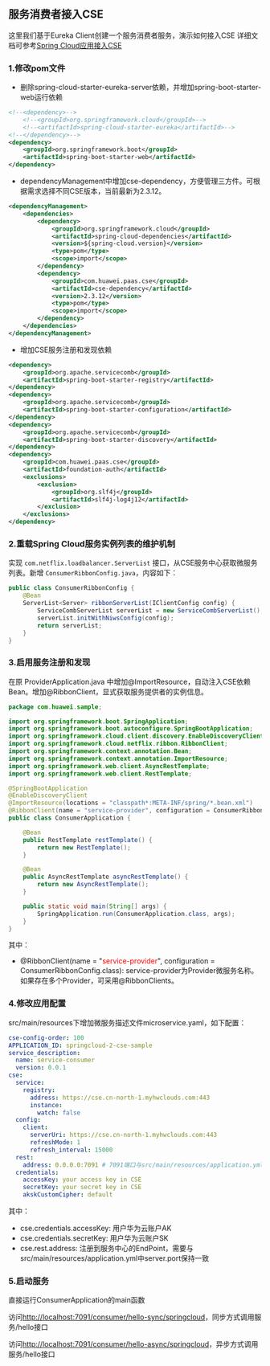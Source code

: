 ## 服务消费者接入CSE

这里我们基于Eureka Client创建一个服务消费者服务，演示如何接入CSE
详细文档可参考[Spring Cloud应用接入CSE](https://support.huaweicloud.com/devg-cse/cse_03_0096.html)

### 1.修改pom文件




- 删除spring-cloud-starter-eureka-server依赖，并增加spring-boot-starter-web运行依赖

```xml
<!--<dependency>-->
	<!--<groupId>org.springframework.cloud</groupId>-->
	<!--<artifactId>spring-cloud-starter-eureka</artifactId>-->
<!--</dependency>-->
<dependency>
	<groupId>org.springframework.boot</groupId>
	<artifactId>spring-boot-starter-web</artifactId>
</dependency>
```
- dependencyManagement中增加cse-dependency，方便管理三方件。可根据需求选择不同CSE版本，当前最新为2.3.12。

```xml
<dependencyManagement>
	<dependencies>
		<dependency>
			<groupId>org.springframework.cloud</groupId>
			<artifactId>spring-cloud-dependencies</artifactId>
			<version>${spring-cloud.version}</version>
			<type>pom</type>
			<scope>import</scope>
		</dependency>
		<dependency>
			<groupId>com.huawei.paas.cse</groupId>
			<artifactId>cse-dependency</artifactId>
			<version>2.3.12</version>
			<type>pom</type>
			<scope>import</scope>
		</dependency>
	</dependencies>
</dependencyManagement>
```
- 增加CSE服务注册和发现依赖

```xml
<dependency>
	<groupId>org.apache.servicecomb</groupId>
	<artifactId>spring-boot-starter-registry</artifactId>
</dependency>
<dependency>
	<groupId>org.apache.servicecomb</groupId>
	<artifactId>spring-boot-starter-configuration</artifactId>
</dependency>
<dependency>
	<groupId>org.apache.servicecomb</groupId>
	<artifactId>spring-boot-starter-discovery</artifactId>
</dependency>
<dependency>
	<groupId>com.huawei.paas.cse</groupId>
	<artifactId>foundation-auth</artifactId>
	<exclusions>
		<exclusion>
			<groupId>org.slf4j</groupId>
			<artifactId>slf4j-log4j12</artifactId>
		</exclusion>
	</exclusions>
</dependency>
```

### 2.重载Spring Cloud服务实例列表的维护机制
实现 `com.netflix.loadbalancer.ServerList` 接口，从CSE服务中心获取微服务列表。新增 `ConsumerRibbonConfig.java`，内容如下：
```Java
public class ConsumerRibbonConfig {
    @Bean
    ServerList<Server> ribbonServerList(IClientConfig config) {
        ServiceCombServerList serverList = new ServiceCombServerList();
        serverList.initWithNiwsConfig(config);
        return serverList;
    }
}
```

### 3.启用服务注册和发现

在原 ProviderApplication.java 中增加<html>@ImportResource</html>，自动注入CSE依赖Bean。增加<html>@RibbonClient</html>，显式获取服务提供者的实例信息。


```Java
package com.huawei.sample;

import org.springframework.boot.SpringApplication;
import org.springframework.boot.autoconfigure.SpringBootApplication;
import org.springframework.cloud.client.discovery.EnableDiscoveryClient;
import org.springframework.cloud.netflix.ribbon.RibbonClient;
import org.springframework.context.annotation.Bean;
import org.springframework.context.annotation.ImportResource;
import org.springframework.web.client.AsyncRestTemplate;
import org.springframework.web.client.RestTemplate;

@SpringBootApplication
@EnableDiscoveryClient
@ImportResource(locations = "classpath*:META-INF/spring/*.bean.xml")
@RibbonClient(name = "service-provider", configuration = ConsumerRibbonConfig.class)
public class ConsumerApplication {

    @Bean
    public RestTemplate restTemplate() {
        return new RestTemplate();
    }

    @Bean
    public AsyncRestTemplate asyncRestTemplate() {
        return new AsyncRestTemplate();
    }

    public static void main(String[] args) {
        SpringApplication.run(ConsumerApplication.class, args);
    }
}
```
其中：

* @RibbonClient(name = "<font color=red>service-provider</font>", configuration = ConsumerRibbonConfig.class): service-provider为Provider微服务名称。如果存在多个Provider，可采用@RibbonClients。

### 4.修改应用配置
src/main/resources下增加微服务描述文件microservice.yaml，如下配置：

```yaml
cse-config-order: 100
APPLICATION_ID: springcloud-2-cse-sample
service_description:
  name: service-consumer
  version: 0.0.1
cse:
  service:
    registry:
      address: https://cse.cn-north-1.myhwclouds.com:443
      instance:
        watch: false
  config:
    client:
      serverUri: https://cse.cn-north-1.myhwclouds.com:443
      refreshMode: 1
      refresh_interval: 15000
  rest:
    address: 0.0.0.0:7091 # 7091端口与src/main/resources/application.yml中server.port保持一致
  credentials:
    accessKey: your access key in CSE
    secretKey: your secret key in CSE
    akskCustomCipher: default
```
其中：

* cse.credentials.accessKey: 用户华为云账户AK
* cse.credentials.secretKey: 用户华为云账户SK
* cse.rest.address: 注册到服务中心的EndPoint，需要与src/main/resources/application.yml中server.port保持一致

### 5.启动服务
直接运行ConsumerApplication的main函数

访问[http://localhost:7091/consumer/hello-sync/springcloud](http://localhost:7091/consumer/hello-sync/springcloud)，同步方式调用服务/hello接口

访问[http://localhost:7091/consumer/hello-async/springcloud](http://localhost:7091/consumer/hello-async/springcloud)，异步方式调用服务/hello接口
